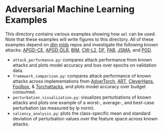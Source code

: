 # Adversarial Machine Learning Examples

This directory contains various examples showing how `aml` can be used. Note
that these examples will write figures to this directory. All of these examples
depend on [dlm](https://github.com/sheatsley/models)
[mlds](https://github.com/sheatsley/datasets) repos and investigate the
following known attacks: [APGD-CE](https://arxiv.org/pdf/2003.01690.pdf),
[APGD-DLR](https://arxiv.org/pdf/2003.01690.pdf),
[BIM](https://arxiv.org/pdf/1611.01236.pdf),
[CW-L2](https://arxiv.org/pdf/1608.04644.pdf),
[DF](https://arxiv.org/pdf/1511.04599.pdf),
[FAB](https://arxiv.org/pdf/1907.02044.pdf),
[JSMA](https://arxiv.org/pdf/1511.07528.pdf), and
[PGD](https://arxiv.org/pdf/1706.06083.pdf).


* `attack_performance.py`: compares attack performance from known attacks
    and plots model accuracy and loss over epochs on validation data.
* `framework_comparison.py`: compares attack performance of known attacks
    across implementations from
    [AdverTorch](https://github.com/BorealisAI/advertorch),
    [ART](https://github.com/Trusted-AI/adversarial-robustness-toolbox),
    [CleverHans](https://github.com/cleverhans-lab/cleverhans),
    [Foolbox](https://github.com/bethgelab/foolbox), &
    [Torchattacks](https://github.com/Harry24k/adversarial-attacks-pytorch),
    and plots model accuracy over budget consumed.
* `perturbation_visualization.py`: visualizes perturbations of known attacks
    and plots one example of a worst-, average-, and best-case perturbation (as
    measured by lp norm).
* `saliency_analysis.py`: plots the class-specific mean and standard deviation of
    perturbation values over the feature space across known attacks.
